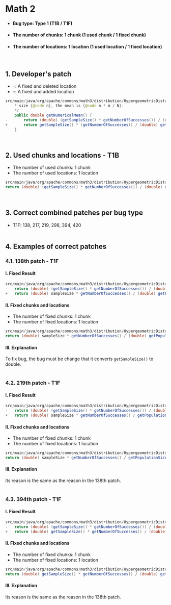 # Math 2
* <h4>Bug type: Type 1 (T1B / T1F)</h4>
* <h4>The number of chunks: 1 chunk (1 used chunk / 1 fixed chunk)</h4>
* <h4>The number of locations: 1 location (1 used location / 1 fixed location)</h4>
<br>

## 1. Developer's patch
* `-`: A fixed and deleted location
* `+`: A fixed and added location
```java
src/main/java/org/apache/commons/math3/distribution/HypergeometricDistribution.java: 265-259
    * size {@code n}, the mean is {@code n * m / N}.
    */
    public double getNumericalMean() {
-       return (double) (getSampleSize() * getNumberOfSuccesses()) / (double) getPopulationSize();
+       return getSampleSize() * (getNumberOfSuccesses() / (double) getPopulationSize());
    }
```
<br>

## 2. Used chunks and locations - T1B
* The number of used chunks: 1 chunk
* The number of used locations: 1 location
```java
src/main/java/org/apache/commons/math3/distribution/HypergeometricDistribution.java: 268
return (double) (getSampleSize() * getNumberOfSuccesses()) / (double) getPopulationSize();
```
<br>

## 3. Correct combined patches per bug type
* T1F: 138, 217, 219, 298, 394, 420
<br><br>

## 4. Examples of correct patches
### 4.1. 138th patch - T1F
#### I. Fixed Result
```java
src/main/java/org/apache/commons/math3/distribution/HypergeometricDistribution.java: 268
-   return (double) (getSampleSize() * getNumberOfSuccesses()) / (double) getPopulationSize();
+   return (double) sampleSize * getNumberOfSuccesses() / (double) getPopulationSize();
```

#### II. Fixed chunks and locations
* The number of fixed chunks: 1 chunk
* The number of fixed locations: 1 location
```java
src/main/java/org/apache/commons/math3/distribution/HypergeometricDistribution.java: 268
return (double) sampleSize * getNumberOfSuccesses() / (double) getPopulationSize();
```

#### III. Explanation
To fix bug, the bug must be change that it converts ```getSampleSize()``` to double.
<br><br>

### 4.2. 219th patch - T1F
#### I. Fixed Result
```java
src/main/java/org/apache/commons/math3/distribution/HypergeometricDistribution.java: 268
-   return (double) (getSampleSize() * getNumberOfSuccesses()) / (double) getPopulationSize();
+   return (double) sampleSize * getNumberOfSuccesses() / getPopulationSize();
```

#### II. Fixed chunks and locations
* The number of fixed chunks: 1 chunk
* The number of fixed locations: 1 location
```java
src/main/java/org/apache/commons/math3/distribution/HypergeometricDistribution.java: 268
return (double) sampleSize * getNumberOfSuccesses() / getPopulationSize();
```

#### III. Explanation
Its reason is the same as the reason in the 138th patch.
<br><br>

### 4.3. 394th patch - T1F
#### I. Fixed Result
```java
src/main/java/org/apache/commons/math3/distribution/HypergeometricDistribution.java: 268
-   return (double) (getSampleSize() * getNumberOfSuccesses()) / (double) getPopulationSize();
+   return (double) getSampleSize() * getNumberOfSuccesses() / (double) getPopulationSize();
```

#### II. Fixed chunks and locations
* The number of fixed chunks: 1 chunk
* The number of fixed locations: 1 location
```java
src/main/java/org/apache/commons/math3/distribution/HypergeometricDistribution.java: 268
return (double) getSampleSize() * getNumberOfSuccesses() / (double) getPopulationSize()
```

#### III. Explanation
Its reason is the same as the reason in the 138th patch.
<br><br>